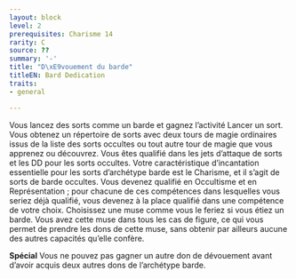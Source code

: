 ```yaml
---
layout: block
level: 2
prerequisites: Charisme 14
rarity: C
source: ??
summary: '-'
title: "D\xE9vouement du barde"
titleEN: Bard Dedication
traits:
- general

---
```


<p>Vous lancez des sorts comme un barde et gagnez l’activité Lancer un sort. Vous obtenez un répertoire de sorts avec deux tours de magie ordinaires issus de la liste des sorts occultes ou tout autre tour de magie que vous apprenez ou découvrez. Vous êtes qualifié dans les jets d’attaque de sorts et les DD pour les sorts occultes. Votre caractéristique d’incantation essentielle pour les sorts d’archétype barde est le Charisme, et il s’agit de sorts de barde occultes. Vous devenez qualifié en Occultisme et en Représentation ; pour chacune de ces compétences dans lesquelles vous seriez déjà qualifié, vous devenez à la place qualifié dans une compétence de votre choix. Choisissez une muse comme vous le feriez si vous étiez un barde. Vous avez cette muse dans tous les cas de figure, ce qui vous permet de prendre les dons de cette muse, sans obtenir par ailleurs aucune des autres capacités qu’elle confère.</p>
<p><span id="ctl00_MainContent_DetailedOutput"><strong>Spécial</strong> Vous ne pouvez pas gagner un autre don de dévouement avant d’avoir acquis deux autres dons de l’archétype barde.</span></p>